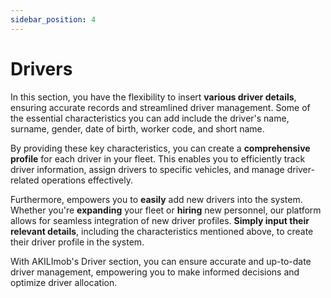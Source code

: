 ```yaml
---
sidebar_position: 4
---
```


# Drivers


In this section, you have the flexibility to insert **various driver details**, ensuring accurate records and streamlined driver management. Some of the essential characteristics you can add include the driver's name, surname, gender, date of birth, worker code, and short name.

By providing these key characteristics, you can create a **comprehensive profile** for each driver in your fleet. This enables you to efficiently track driver information, assign drivers to specific vehicles, and manage driver-related operations effectively.

Furthermore, empowers you to **easily** add new drivers into the system. Whether you're **expanding** your fleet or **hiring** new personnel, our platform allows for seamless integration of new driver profiles. **Simply input their relevant details**, including the characteristics mentioned above, to create their driver profile in the system.

With AKILImob's Driver section, you can ensure accurate and up-to-date driver management, empowering you to make informed decisions and optimize driver allocation. 

